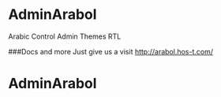 # AdminArabol
Arabic Control Admin Themes RTL


###Docs and more
Just give us a visit http://arabol.hos-t.com/
# AdminArabol
